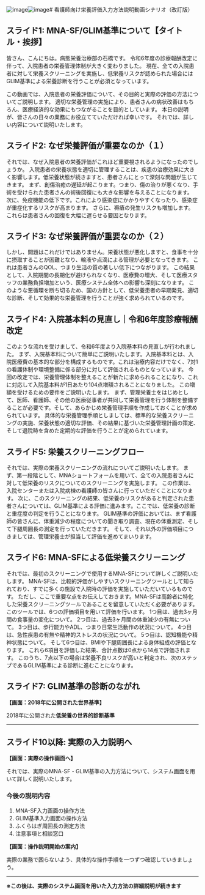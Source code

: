 ![image](https://github.com/user-attachments/assets/bc832a58-d09a-4ce7-b64a-710bd0632991)![image](https://github.com/user-attachments/assets/ddf0a3b9-ebad-4984-b868-92072e91624b)# 看護師向け栄養評価入力方法説明動画シナリオ（改訂版）

## スライド1: MNA-SF/GLIM基準について【タイトル・挨拶】
皆さん、こんにちは。病態栄養治療部の石橋です。
令和6年度の診療報酬改定に伴って、入院患者の栄養管理体制が大きく変わりました。
現在、全ての入院患者に対して栄養スクリーニングを実施し、低栄養リスクが認められた場合にはGLIM基準による栄養診断を行うことが必須となっています。

この動画では、入院患者の栄養評価について、その目的と実際の評価の方法についてご説明します。
適切な栄養管理の実施により、患者さんの病状改善はもちろん、医療経済的な効果にもつながることを目的としています。
本日の説明が、皆さんの日々の業務にお役立てていただければ幸いです。
それでは、詳しい内容について説明いたします。

## スライド2: なぜ栄養評価が重要なのか（１）
それでは、なぜ入院患者の栄養評価がこれほど重要視されるようになったのでしょうか。
入院患者の栄養状態を適切に管理することは、疾患の治療効果に大きく影響します。低栄養状態が続きますと、患者さんにとって深刻な問題が生じてきます。
まず、創傷治癒の遅延が起こります。つまり、傷の治りが悪くなり、手術を受けられた患者さんの術後回復にも大きな影響を与えることになります。
次に、免疫機能の低下です。これにより感染症にかかりやすくなったり、感染症が重症化するリスクが高まります。
さらに、褥瘡の発生リスクも増加します。これらは患者さんの回復を大幅に遅らせる要因となります。

## スライド3: なぜ栄養評価が重要なのか（２）
しかし、問題はこれだけではありません。栄養状態が悪化しますと、食事を十分に摂取することが困難となり、輸液や点滴による管理が必要となってきます。
これは患者さんのQOL、つまり生活の質の著しい低下につながります。
この結果として、入院期間の長期化が避けられなくなり、医療費の増大、そして医療スタッフの業務負担増加という、医療システム全体への影響も深刻になります。
このような悪循環を断ち切るため、国の方針として、低栄養患者の早期発見、適切な診断、そして効果的な栄養管理を行うことが強く求められているのです。

## スライド4: 入院基本料の見直し｜令和6年度診療報酬改定
このような流れを受けまして、令和6年度より入院基本料の見直しが行われました。
まず、入院基本料について簡単にご説明いたします。入院基本料とは、入院医療費の基本的な部分を構成するものです。これは治療内容だけでなく、7対1の看護体制や環境整備に係る部分に対して評価されるものとなっています。
今回の改定では、栄養管理体制を整えることが新たに求められることになり、これに対応して入院基本料が1日あたり104点増額されることになりました。
この増額を受けるための要件をご説明いたします。
まず、管理栄養士をはじめとして、医師、看護師、その他の医療従事者が共同して栄養管理を行う体制を整備することが必要です。そして、あらかじめ栄養管理手順を作成しておくことが求められています。
具体的な栄養管理手順としましては、標準的な栄養スクリーニングの実施、栄養状態の適切な評価、その結果に基づいた栄養管理計画の策定、そして退院時を含めた定期的な評価を行うことが定められています。

## スライド5: 栄養スクリーニングフロー
それでは、実際の栄養スクリーニングの流れについてご説明いたします。
まず、第一段階として、MNAショートフォームを用いて、全ての入院患者さんに対して低栄養のリスクについてのスクリーニングを実施します。
この作業は、入院センターまたは入院病棟の看護師の皆さんに行っていただくことになります。
次に、このスクリーニングの結果、低栄養のリスクがあると判定された患者さんについては、GLIM基準による評価に進みます。ここでは、低栄養の診断と重症度の判定を行うことになります。
GLIM基準の評価においては、まず看護師の皆さんに、体重減少の程度についての聞き取り調査、現在の体重測定、そして下腿周囲長の測定を行っていただきます。
そして、それ以外の評価項目につきましては、管理栄養士が担当して評価を進めてまいります。

## スライド6: MNA-SFによる低栄養スクリーニング
それでは、最初のスクリーニングで使用するMNA-SFについて詳しくご説明いたします。
MNA-SFは、比較的評価がしやすいスクリーニングツールとして知られており、すでに多くの施設で入院時の評価を実施していただいているものです。
ただし、ここで重要な点をお伝えしておきます。MNA-SFは高齢者に特化した栄養スクリーニングツールであることを留意していただく必要があります。
このツールでは、6つの評価項目を用いて評価を行います。
1つ目は、過去3ヶ月間の食事量の変化について。
2つ目は、過去3ヶ月間の体重減少の有無について。
3つ目は、歩行能力やADL、つまり日常生活動作の状況について。
4つ目は、急性疾患の有無や精神的ストレスの状況について。
5つ目は、認知機能や精神状態について。
そして6つ目は、BMIや下腿周囲長による身体組成の評価となります。
これら6項目を評価した結果、合計点数は0点から14点で評価されます。
このうち、7点以下の場合は栄養不良リスクが高いと判定され、次のステップであるGLIM基準による診断に進むことになります。

## スライド7: GLIM基準の診断のながれ






**【画面：2018年に公開された世界基準】**

2018年に公開された**低栄養の世界的診断基準**



---

## スライド10以降: 実際の入力説明へ

**【画面：実際の操作画面へ】**

それでは、実際のMNA-SF・GLIM基準の入力方法について、システム画面を用いて詳しく説明いたします。

### 今後の説明内容
1. MNA-SF入力画面の操作方法
2. GLIM基準入力画面の操作方法
3. ふくらはぎ周囲長の測定方法
4. 注意事項と相談窓口

**【画面：操作説明開始の案内】**

実際の業務で困らないよう、具体的な操作手順を一つずつ確認していきましょう。

---

**※この後は、実際のシステム画面を用いた入力方法の詳細説明が続きます**
